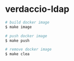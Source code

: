 # verdaccio-ldap

```bash
# build docker image
$ make image

# push docker image
$ make push

# remove docker image
$ make clea
```
